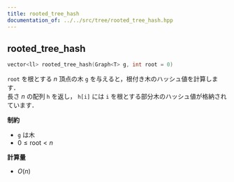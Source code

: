 ```yaml
---
title: rooted_tree_hash
documentation_of: ../../src/tree/rooted_tree_hash.hpp
---
```


## rooted_tree_hash

```cpp
vector<ll> rooted_tree_hash(Graph<T> g, int root = 0)
```

`root` を根とする $n$ 頂点の木 `g` を与えると，根付き木のハッシュ値を計算します．<br>
長さ $n$ の配列 `h` を返し， `h[i]` には `i` を根とする部分木のハッシュ値が格納されています．

**制約**

- `g` は木
- $0 \leq \mathrm{root} < n$

**計算量**

- $O(n)$